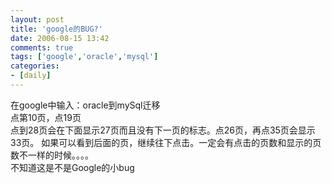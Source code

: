 ```yaml
---
layout: post
title: 'google的BUG?'
date: 2006-08-15 13:42
comments: true
tags: ['google','oracle','mysql']
categories:
- [daily]
---
```


在google中输入：oracle到mySql迁移  
点第10页，点19页  
点到28页会在下面显示27页而且没有下一页的标志。点26页，再点35页会显示33页。
如果可以看到后面的页，继续往下点击。一定会有点击的页数和显示的页数不一样的时候。。。。  
不知道这是不是Google的小bug

